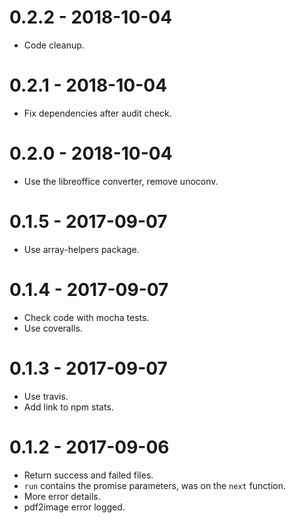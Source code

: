 0.2.2 - 2018-10-04
=====

* Code cleanup.

0.2.1 - 2018-10-04
=====

* Fix dependencies after audit check.

0.2.0 - 2018-10-04
=====

* Use the libreoffice converter, remove unoconv.

0.1.5 - 2017-09-07
=====

* Use array-helpers package.

0.1.4 - 2017-09-07
=====

* Check code with mocha tests.
* Use coveralls.

0.1.3 - 2017-09-07
=====

* Use travis.
* Add link to npm stats.

0.1.2 - 2017-09-06
=====

* Return success and failed files.
* `run` contains the promise parameters, was on the `next` function.
* More error details.
* pdf2image error logged.
